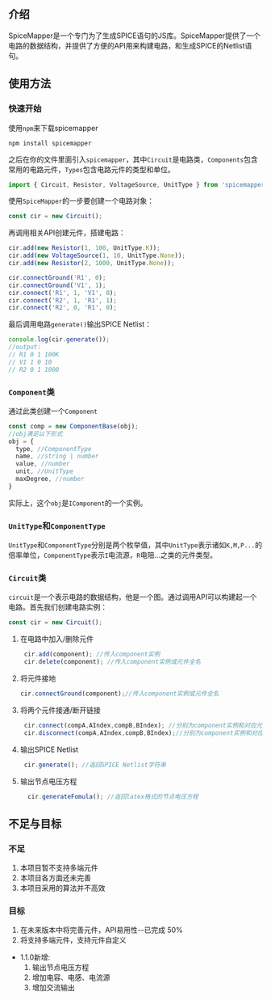 ## 介绍
SpiceMapper是一个专门为了生成SPICE语句的JS库。SpiceMapper提供了一个电路的数据结构，并提供了方便的API用来构建电路，和生成SPICE的Netlist语句。

## 使用方法

### 快速开始
使用`npm`来下载spicemapper
```shell
npm install spicemapper
```

之后在你的文件里面引入`spicemapper`，其中`Circuit`是电路类，`Components`包含常用的电路元件，`Types`包含电路元件的类型和单位。
```js
import { Circuit, Resistor, VoltageSource, UnitType } from 'spicemapper';
```
使用`SpiceMapper`的一步要创建一个电路对象：
```js
const cir = new Circuit();
```
再调用相关API创建元件，搭建电路：
```js
cir.add(new Resistor(1, 100, UnitType.K));
cir.add(new VoltageSource(1, 10, UnitType.None));
cir.add(new Resistor(2, 1000, UnitType.None));

cir.connectGround('R1', 0);
cir.connectGround('V1', 1);
cir.connect('R1', 1, 'V1', 0);
cir.connect('R2', 1, 'R1', 1);
cir.connect('R2', 0, 'R1', 0);
```
最后调用电路`generate()`输出SPICE Netlist：
```js
console.log(cir.generate()); 
//output:
// R1 0 1 100K
// V1 1 0 10
// R2 0 1 1000 
```

### `Component`类
通过此类创建一个`Component`
```js
const comp = new ComponentBase(obj);
//obj满足以下形式
obj = {
  type, //ComponentType
  name, //string | number
  value, //number
  unit, //UnitType
  maxDegree, //number
}
```
实际上，这个`obj`是`IComponent`的一个实例。

### `UnitType`和`ComponentType`
`UnitType`和`ComponentType`分别是两个枚举值，其中`UnitType`表示诸如`K,M,P...`的倍率单位，`ComponentType`表示`I`电流源，`R`电阻...之类的元件类型。

### `Circuit`类
`circuit`是一个表示电路的数据结构，他是一个图。通过调用API可以构建起一个电路。首先我们创建电路实例：
```js
const cir = new Circuit();
```
1. 在电路中加入/删除元件
   ```js
    cir.add(component); //传入component实例
    cir.delete(component); //传入component实例或元件全名
   ```
2. 将元件接地
   ```js
   cir.connectGround(component);//传入component实例或元件全名
   ```
3. 将两个元件接通/断开链接
   ```js
    cir.connect(compA,AIndex,compB,BIndex); //分别为component实例和对应元件端口，对于二端元件为0，1
    cir.disconnect(compA,AIndex,compB,BIndex);//分别为component实例和对应元件端口
   ```
1. 输出SPICE Netlist
   ```js
    cir.generate(); //返回SPICE Netlist字符串
   ```
5. 输出节点电压方程
    ```js
      cir.generateFomula(); //返回latex格式的节点电压方程
    ```

## 不足与目标

### 不足
1. 本项目暂不支持多端元件
2. 本项目各方面还未完善
3. 本项目采用的算法并不高效

### 目标
1. 在未来版本中将完善元件，API易用性--已完成 50%
2. 将支持多端元件，支持元件自定义

- 1.1.0新增:
  1. 输出节点电压方程
  2. 增加电容、电感、电流源
  3. 增加交流输出